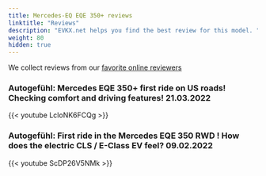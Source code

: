 ```yaml
---
title: Mercedes-EQ EQE 350+ reviews
linktitle: "Reviews"
description: "EVKX.net helps you find the best review for this model. "
weight: 80
hidden: true
---
```

<object type="image/svg+xml" data="../modelnavigation.svg"></object>
We collect reviews from our [favorite online reviewers](/guides/evreviewers/)

### Autogefühl: Mercedes EQE 350+ first ride on US roads! Checking comfort and driving features! 21.03.2022

{{< youtube LcloNK6FCQg >}}

### Autogefühl: First ride in the Mercedes EQE 350 RWD ! How does the electric CLS / E-Class EV feel? 09.02.2022

{{< youtube ScDP26V5NMk >}}

